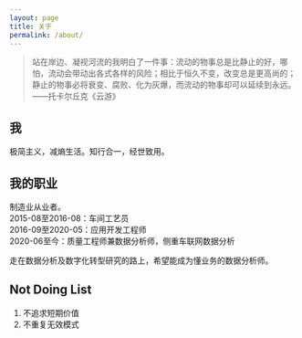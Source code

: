 ```yaml
---
layout: page
title: 关于
permalink: /about/
---
```


>站在岸边、凝视河流的我明白了一件事：流动的物事总是比静止的好，哪怕，流动会带动出各式各样的风险；相比于恒久不变，改变总是更高尚的；静止的物事必将衰变、腐败、化为灰爆，而流动的物事却可以延续到永远。
——托卡尔丘克《云游》

## 我
极简主义，减熵生活。知行合一，经世致用。

## 我的职业
制造业从业者。  
2015-08至2016-08：车间工艺员  
2016-09至2020-05：应用开发工程师  
2020-06至今：质量工程师兼数据分析师，侧重车联网数据分析

走在数据分析及数字化转型研究的路上，希望能成为懂业务的数据分析师。  

## Not Doing List
1. 不追求短期价值  
2. 不重复无效模式
